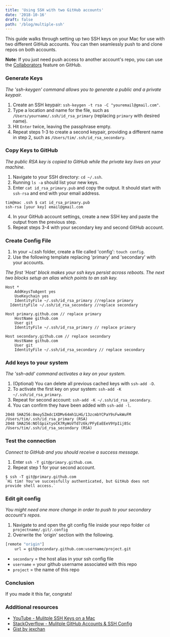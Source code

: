 ```yaml
---
title: 'Using SSH with two GitHub accounts'
date: '2018-10-16'
draft: false
path: '/blog/multiple-ssh'
---
```


This guide walks through setting up two SSH keys on your Mac for use with two different GitHub accounts. You can then seamlessly push to and clone repos on both accounts.

**Note**: If you just need push access to another account's repo, you can use the [Collaborators](https://help.github.com/articles/inviting-collaborators-to-a-personal-repository/) feature on GitHub.

### Generate Keys

_The 'ssh-keygen' command allows you to generate a public and a private keypair._

1. Create an SSH keypair: `ssh-keygen -t rsa -C "youremail@gmail.com"`.
2. Type a location and name for the file, such as `/Users/yourname/.ssh/id_rsa_primary` (replacing `primary` with desired name).
3. Hit `Enter` twice, leaving the passphrase empty.
4. Repeat steps 1-3 to create a second keypair, providing a different name in step 2, such as `/Users/tim/.ssh/id_rsa_secondary`.

### Copy Keys to GitHub

_The public RSA key is copied to GitHub while the private key lives on your machine._

1. Navigate to your SSH directory: `cd ~/.ssh`.
2. Running `ls -a` should list your new keys.
3. Enter `cat id_rsa_primary.pub` and copy the output. It should start with `ssh-rsa` and end with your email address.

```shell
tim@mac .ssh $ cat id_rsa_primary.pub
ssh-rsa [your key] email@gmail.com
```

4. In your GitHub account settings, create a new SSH key and paste the output from the previous step.
5. Repeat steps 3-4 with your secondary key and second GitHub account.

### Create Config File

1. In your ~/.ssh folder, create a file called 'config': `touch config`.
2. Use the following template replacing 'primary' and 'secondary' with your accounts.

_The first 'Host' block makes your ssh keys persist across reboots. The next two blocks setup an alias which points to an ssh key._

```shell
Host *
	AddKeysToAgent yes
	UseKeychain yes
	IdentityFile ~/.ssh/id_rsa_primary //replace primary
  IdentityFile ~/.ssh/id_rsa_secondary //replace secondary

Host primary.github.com // replace primary
	HostName github.com
	User git
	IdentityFile ~/.ssh/id_rsa_primary // replace primary

Host secondary.github.com // replace secondary
	HostName github.com
	User git
	IdentityFile ~/.ssh/id_rsa_secondary // replace secondary
```

### Add keys to your system

_The 'ssh-add' command activates a key on your system._

1. (Optional) You can delete all previous cached keys with `ssh-add -D`.
2. To activate the first key on your system: `ssh-add -K ~/.ssh/id_rsa_primary`.
3. Repeat for second account: `ssh-add -K ~/.ssh/id_rsa_secondary`.
4. You can confirm they have been added with `ssh-add -l`.

```shell
2048 SHA256:8moy5Zmdc1XDMv64mh1LHG/13zcmbYCPaY9sFwkWuFM /Users/tim/.ssh/id_rsa_primary (RSA)
2048 SHA256:NOlGpixtyoCK7RyWoVTd7z6k/PFyEaEEeV9YpIij8Sc /Users/tim/.ssh/id_rsa_secondary (RSA)
```

### Test the connection

_Connect to GitHub and you should receive a success message._

1. Enter `ssh -T git@primary.github.com`.
2. Repeat step 1 for your second account.

```shell
$ ssh -T git@primary.github.com
`Hi tim! You've successfully authenticated, but GitHub does not provide shell access.`
```

### Edit git config

_You might need one more change in order to push to your secondary account's repos._

1. Navigate to and open the git config file inside your repo folder `cd projectname/.git/.config`
2. Overwrite the 'origin' section with the following.

```bash
[remote "origin"]
	url = git@secondary.github.com:username/project.git
```

- `secondary` = the host alias in your ssh config file
- `username` = your github username associated with this repo
- `project` = the name of this repo

### Conclusion

If you made it this far, congrats!

### Additional resources

- [YouTube - Mulitple SSH Keys on a Mac](https://www.youtube.com/watch?v=9u4QPEMFK4A)
- [StackOverflow - Mulitple GitHub Accounts & SSH Config](https://stackoverflow.com/questions/3225862/multiple-github-accounts-ssh-config)
- [Gist by jexchan](https://gist.github.com/jexchan/2351996)
